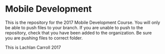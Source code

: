 # Mobile Development

This is the repository for the 2017 Mobile Development Course.
You will only be able to push files to your branch.
If you are unable to push to the repository, check that you have been added to the organization.
Be sure you are pushing files to correct folder.

This is Lachlan Carroll 2017